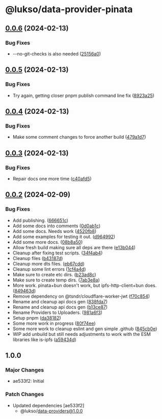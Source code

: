 # @lukso/data-provider-pinata

## [0.0.6](https://github.com/lukso-network/tools-data-providers/compare/data-provider-pinata-v0.0.5...data-provider-pinata-v0.0.6) (2024-02-13)


### Bug Fixes

* --no-git-checks is also needed ([25156a0](https://github.com/lukso-network/tools-data-providers/commit/25156a03d22a7807e072c14c36ffa99d7a687a47))

## [0.0.5](https://github.com/lukso-network/tools-data-providers/compare/data-provider-pinata-v0.0.4...data-provider-pinata-v0.0.5) (2024-02-13)


### Bug Fixes

* Try again, getting closer pnpm publish command line fix ([8923a25](https://github.com/lukso-network/tools-data-providers/commit/8923a25f810c479f84785a9927547b9ab61f9bc4))

## [0.0.4](https://github.com/lukso-network/tools-data-providers/compare/data-provider-pinata-v0.0.3...data-provider-pinata-v0.0.4) (2024-02-13)


### Bug Fixes

* Make some comment changes to force another build ([479a1d7](https://github.com/lukso-network/tools-data-providers/commit/479a1d7a79333727df7a14df2302f5aefe8e4dda))

## [0.0.3](https://github.com/lukso-network/tools-data-providers/compare/data-provider-pinata-v0.0.2...data-provider-pinata-v0.0.3) (2024-02-13)


### Bug Fixes

* Repair docs one more time ([c40afd5](https://github.com/lukso-network/tools-data-providers/commit/c40afd5648f12e4bea6a6acffbc6df10df914a95))

## [0.0.2](https://github.com/lukso-network/tools-data-providers/compare/data-provider-pinata-v0.0.1...data-provider-pinata-v0.0.2) (2024-02-09)


### Bug Fixes

* Add publishing. ([666651c](https://github.com/lukso-network/tools-data-providers/commit/666651c3f6a56ad234c1a8a7e2f2f1124d0546bd))
* Add some docs into comments ([0d0ab1c](https://github.com/lukso-network/tools-data-providers/commit/0d0ab1c8e40ca15e14c1e617a1b7a8fc0b0d562d))
* Add some docs. Needs work ([4520fb8](https://github.com/lukso-network/tools-data-providers/commit/4520fb88184adbad3583f5296ff07c80c685de1c))
* Add some examples for testing it out. ([d964992](https://github.com/lukso-network/tools-data-providers/commit/d96499234be8b38e189a5d773e63568c8168322e))
* Add some more docs. ([08b8a50](https://github.com/lukso-network/tools-data-providers/commit/08b8a50e919d81b679f463bd7319b21f1fb0d381))
* Allow fresh build making sure all deps are there ([e13b044](https://github.com/lukso-network/tools-data-providers/commit/e13b0443086caef7f011e641094a261ba9d0ade8))
* Cleanup after fixing test scripts. ([34f4ab4](https://github.com/lukso-network/tools-data-providers/commit/34f4ab40b3c0e88151fc27d220ce9d23718c0119))
* Cleanup files ([b43187d](https://github.com/lukso-network/tools-data-providers/commit/b43187d2982b643ff376a1a95a58c1c8202ca11a))
* Cleanup more dts files. ([eb67cdd](https://github.com/lukso-network/tools-data-providers/commit/eb67cdd9388a968993e9f5c321145da3525a564f))
* Cleanup some lint errors ([1cf4a4d](https://github.com/lukso-network/tools-data-providers/commit/1cf4a4d166feec83a49ad374dd79d6d32aee256c))
* Make sure to create etc dirs. ([b23ad8c](https://github.com/lukso-network/tools-data-providers/commit/b23ad8c4cf269079c8192c170cf1fd9998f7b7e6))
* Make sure to create temp dirs. ([7ab3e8a](https://github.com/lukso-network/tools-data-providers/commit/7ab3e8a8c2b5c5ab109f32e6541adf8cf61069ce))
* More work. pinata+bun doesn't work, but ipfs-http-client+bun does. ([849463d](https://github.com/lukso-network/tools-data-providers/commit/849463d426384308f57a075e0eb5a3fb676623fc))
* Remove dependency on @tsndr/cloudflare-worker-jwt ([f70c854](https://github.com/lukso-network/tools-data-providers/commit/f70c8541dd72cdeef2fc4c32f75f44c71adcc2df))
* Rename and cleanup api docs gen ([838fda7](https://github.com/lukso-network/tools-data-providers/commit/838fda7de308ada803236dc92918d685a1ead23a))
* Rename and cleanup api docs gen ([b13ce87](https://github.com/lukso-network/tools-data-providers/commit/b13ce87b7694d47d0ab3afaba2ca7fe9789a471a))
* Rename Providers to Uploaders. ([981a6f3](https://github.com/lukso-network/tools-data-providers/commit/981a6f3c3cfd8418a8158fd1552dcfad239fce8d))
* Setup pnpm ([da38182](https://github.com/lukso-network/tools-data-providers/commit/da38182a594e6a3c1c2e0e618ff8b9ab123b44b9))
* Some more work in progress ([80f74ee](https://github.com/lukso-network/tools-data-providers/commit/80f74ee0028aa372610fbb1077141561869a2781))
* Some more work to cleanup eslint and gen simple .github ([845cb0e](https://github.com/lukso-network/tools-data-providers/commit/845cb0eebf65ef9c14d05f0617aab12614ebf34d))
* WIP add unbuild but still needs adjustments to work with the ESM libraries like is-ipfs ([a59434d](https://github.com/lukso-network/tools-data-providers/commit/a59434d13288d3ac983e516d9fab291e12d4b37c))

## 1.0.0

### Major Changes

- ae533f2: Initial

### Patch Changes

- Updated dependencies [ae533f2]
  - @lukso/data-providers@1.0.0
